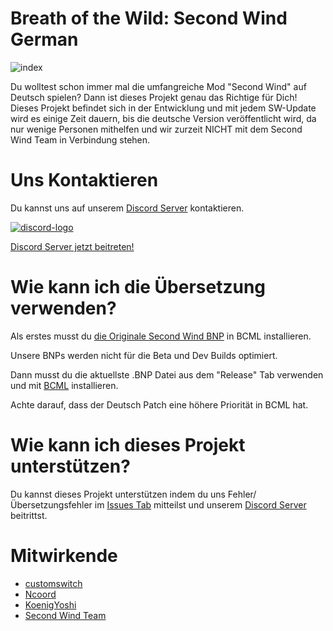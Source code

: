 # Breath of the Wild: Second Wind German

![index](https://user-images.githubusercontent.com/75135467/210770061-c2f7dd2e-a5e5-48bc-9987-b5e8a871c02c.jpg)

Du wolltest schon immer mal die umfangreiche Mod "Second Wind" auf Deutsch spielen? Dann ist dieses Projekt genau das Richtige für Dich! Dieses Projekt befindet sich in der Entwicklung und mit jedem SW-Update wird es einige Zeit dauern, bis die deutsche Version veröffentlicht wird, da nur wenige Personen mithelfen und wir zurzeit NICHT mit dem Second Wind Team in Verbindung stehen.

# Uns Kontaktieren
Du kannst uns auf unserem [Discord Server](https://discord.gg/KbSh6k8e9v) kontaktieren.

[![discord-logo](https://user-images.githubusercontent.com/75135467/210770641-8db5d0ad-a463-4ea0-b219-b62d5bd22442.jpg)](https://discord.gg/KbSh6k8e9v)

[Discord Server jetzt beitreten!](https://discord.gg/KbSh6k8e9v)

# Wie kann ich die Übersetzung verwenden?
Als erstes musst du [die Originale Second Wind BNP](https://github.com/CEObrainz/Second-Wind/releases) in BCML installieren.
 
Unsere BNPs werden nicht für die Beta und Dev Builds optimiert.

Dann musst du die aktuellste .BNP Datei aus dem "Release" Tab verwenden und mit [BCML](https://gamebanana.com/tools/6624) installieren.

Achte darauf, dass der Deutsch Patch eine höhere Priorität in BCML hat.

# Wie kann ich dieses Projekt unterstützen?
Du kannst dieses Projekt unterstützen indem du uns Fehler/Übersetzungsfehler im [Issues Tab](https://github.com/customswitch/SecondWindGerman/issues) mitteilst und unserem [Discord Server](https://discord.gg/KbSh6k8e9v) beitrittst.

# Mitwirkende
- [customswitch](https://github.com/customswitch)
- [Ncoord](https://github.com/Ncoord)
- [KoenigYoshi](https://github.com/KoenigYoshi)
- [Second Wind Team](https://discord.com/invite/VU4z9AF)

